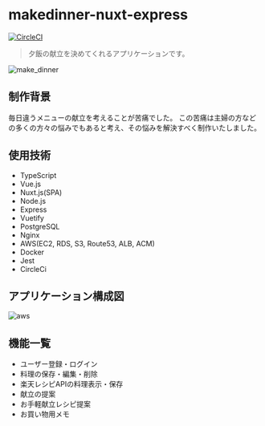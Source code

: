 
# makedinner-nuxt-express

[![CircleCI](https://circleci.com/gh/daikon0/makedinner-nuxt-express.svg?style=svg)](https://circleci.com/gh/daikon0/makedinner-nuxt-express)

> 夕飯の献立を決めてくれるアプリケーションです。

![make_dinner](https://user-images.githubusercontent.com/54714572/82800992-8bcea180-9eb7-11ea-9aeb-21fbb9883e8c.gif)

## 制作背景
毎日違うメニューの献立を考えることが苦痛でした。
この苦痛は主婦の方などの多くの方々の悩みでもあると考え、その悩みを解決すべく制作いたしました。

## 使用技術
- TypeScript
- Vue.js
- Nuxt.js(SPA)
- Node.js
- Express
- Vuetify
- PostgreSQL
- Nginx
- AWS(EC2, RDS, S3, Route53, ALB, ACM)
- Docker
- Jest
- CircleCi

## アプリケーション構成図
![aws ](https://user-images.githubusercontent.com/54714572/88359833-11cf7180-cdaf-11ea-9669-0981068920ac.png)


## 機能一覧
- ユーザー登録・ログイン
- 料理の保存・編集・削除
- 楽天レシピAPIの料理表示・保存
- 献立の提案
- お手軽献立レシピ提案
- お買い物用メモ
